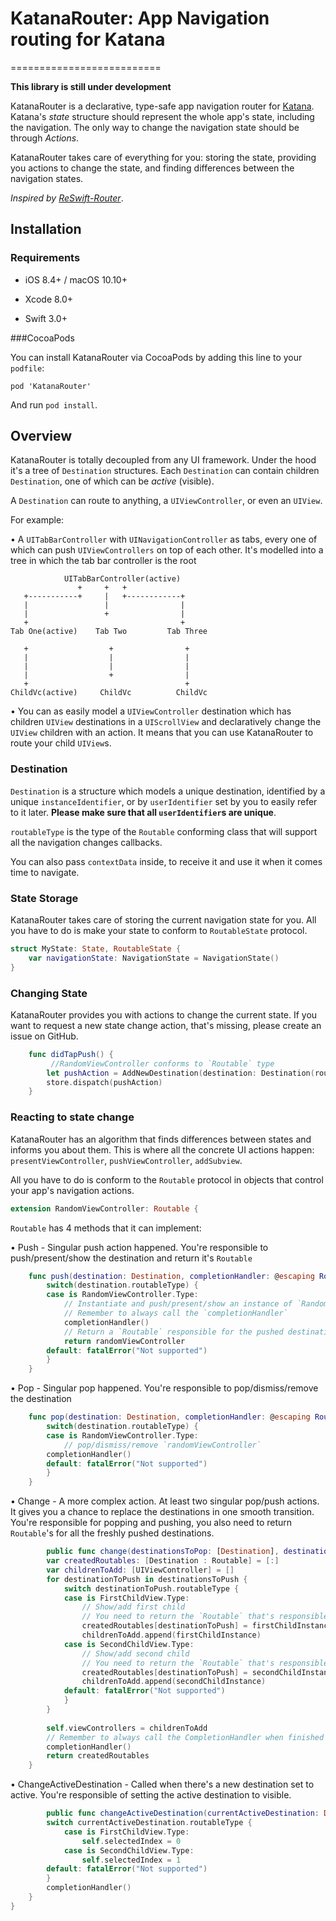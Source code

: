 # KatanaRouter: App Navigation routing for Katana
==========================

**This library is still under development**

KatanaRouter is a declarative, type-safe app navigation router for [Katana](https://github.com/BendingSpoons/katana-swift). Katana's *state* structure should represent the whole app's state, including the navigation. The only way to change the navigation state should be through *Actions*. 

KatanaRouter takes care of everything for you: storing the state, providing you actions to change the state, and finding differences between the navigation states.

*Inspired by [ReSwift-Router](https://github.com/ReSwift/ReSwift-Router)*.

## Installation

### Requirements

- iOS 8.4+ / macOS 10.10+

- Xcode 8.0+

- Swift 3.0+

###CocoaPods

You can install KatanaRouter via CocoaPods by adding this line to your `podfile`:

	pod 'KatanaRouter'
	
And run `pod install`.

## Overview

KatanaRouter is totally decoupled from any UI framework. Under the hood it's a tree of `Destination` structures. Each `Destination` can contain children `Destination`, one of which can be *active* (visible).

A `Destination` can route to anything, a `UIViewController`, or even an `UIView`.

For example:

• A `UITabBarController` with `UINavigationController` as tabs, every one of which can push `UIViewControllers` on top of each other. It's modelled into a tree in which the tab bar controller is the root

```
            UITabBarController(active)
               +     +   +
   +-----------+     |   +------------+
   |                 |                |
   |                 +                |
   +                                  +
Tab One(active)    Tab Two         Tab Three

   +                  +                +
   |                  |                |
   |                  |                |
   |                  +                |
   +                                   +
ChildVc(active)     ChildVc          ChildVc
```

• You can as easily model a `UIViewController` destination which has children `UIView` destinations in a `UIScrollView` and declaratively change the `UIView` children with an action. It means that you can use KatanaRouter to route your child `UIView`s.

### Destination

`Destination` is a structure which models a unique destination, identified by a unique `instanceIdentifier`, or by `userIdentifier` set by you to easily refer to it later. **Please make sure that all `userIdentifier`s are unique**.

`routableType` is the type of the `Routable` conforming class that will support all the navigation changes callbacks.

You can also pass `contextData` inside, to receive it and use it when it comes time to navigate.

### State Storage

KatanaRouter takes care of storing the current navigation state for you. All you have to do is make your state to conform to `RoutableState` protocol.

```swift
struct MyState: State, RoutableState {
    var navigationState: NavigationState = NavigationState()
}
```

### Changing State

KatanaRouter provides you with actions to change the current state. If you want to request a new state change action, that's missing, please create an issue on GitHub.

```swift
    func didTapPush() {
         //RandomViewController conforms to `Routable` type
        let pushAction = AddNewDestination(destination: Destination(routableType: RandomViewController.self))
        store.dispatch(pushAction)
    }
```

### Reacting to state change

KatanaRouter has an algorithm that finds differences between states and informs you about them. This is where all the concrete UI actions happen: `presentViewController`, `pushViewController`, `addSubview`.

All you have to do is conform to the `Routable` protocol in objects that control your app's navigation actions.

```swift
extension RandomViewController: Routable {
```

`Routable` has 4 methods that it can implement:

• Push - Singular push action happened. You're responsible to push/present/show the destination and return it's `Routable`

```swift
    func push(destination: Destination, completionHandler: @escaping RoutableCompletion) -> Routable {
        switch(destination.routableType) {
        case is RandomViewController.Type:
            // Instantiate and push/present/show an instance of `RandomViewController`
            // Remember to always call the `completionHandler`
            completionHandler()
            // Return a `Routable` responsible for the pushed destination
            return randomViewController
        default: fatalError("Not supported")
        }
    }
```

• Pop - Singular pop happened. You're responsible to pop/dismiss/remove the destination
    
```swift
    func pop(destination: Destination, completionHandler: @escaping RoutableCompletion) {
        switch(destination.routableType) {
        case is RandomViewController.Type:
            // pop/dismiss/remove `randomViewController`
        completionHandler()
        default: fatalError("Not supported")
        }
    }
```

• Change - A more complex action. At least two singular pop/push actions. It gives you a chance to replace the destinations in one smooth transition. You're responsible for popping and pushing, you also need to return `Routable`'s for all the freshly pushed destinations.

```swift
        public func change(destinationsToPop: [Destination], destinationsToPush: [Destination], completionHandler: @escaping RoutableCompletion) -> [Destination : Routable] {
        var createdRoutables: [Destination : Routable] = [:]
        var childrenToAdd: [UIViewController] = []
        for destinationToPush in destinationsToPush {
            switch destinationToPush.routableType {
            case is FirstChildView.Type:
                // Show/add first child
                // You need to return the `Routable` that's responsible for routing the `FirstChildView` instance
                createdRoutables[destinationToPush] = firstChildInstance
                childrenToAdd.append(firstChildInstance)
            case is SecondChildView.Type:
                // Show/add second child
                // You need to return the `Routable` that's responsible for routing the `SecondChildView` instance
                createdRoutables[destinationToPush] = secondChildInstance
                childrenToAdd.append(secondChildInstance)
            default: fatalError("Not supported")
            }
        }
        
        self.viewControllers = childrenToAdd
        // Remember to always call the CompletionHandler when finished with the transition!
        completionHandler()
        return createdRoutables
    }
```

• ChangeActiveDestination - Called when there's a new destination set to active. You're responsible of setting the active destination to visible.

```swift
        public func changeActiveDestination(currentActiveDestination: Destination, completionHandler: @escaping RoutableCompletion) {
        switch currentActiveDestination.routableType {
            case is FirstChildView.Type:
                self.selectedIndex = 0
            case is SecondChildView.Type:
                self.selectedIndex = 1
        default: fatalError("Not supported")
        }
        completionHandler()
    }
}
```










